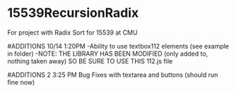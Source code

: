 # 15539RecursionRadix
For project with Radix Sort for 15539 at CMU

#ADDITIONS 10/14 1:20PM
-Ability to use textbox112 elements (see example in folder)
-NOTE: THE LIBRARY HAS BEEN MODIFIED (only added to, nothing taken away) SO BE SURE TO USE THIS 112.js file


#ADDITIONS 2
3:25 PM Bug Fixes with textarea and buttons (should run fine now)
